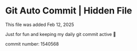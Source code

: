 # Git Auto Commit | Hidden File

This file was added Feb 12, 2025

Just for fun and keeping my daily git commit active 🤪

commit number: 1540568
